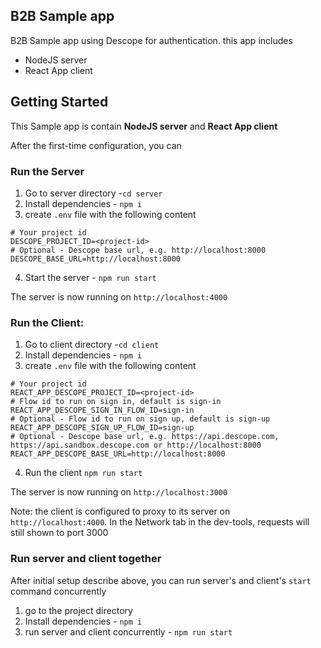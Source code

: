 ## B2B Sample app
B2B Sample app using Descope for authentication. this app includes
- NodeJS server
- React App client

## Getting Started
This Sample app is contain **NodeJS server** and **React App client**

After the first-time configuration, you can

###  Run the Server
1. Go to server directory -`cd server`
2. Install dependencies - `npm i`
3. create `.env` file with the following content
```env
# Your project id
DESCOPE_PROJECT_ID=<project-id>
# Optional - Descope base url, e.g. http://localhost:8000
DESCOPE_BASE_URL=http://localhost:8000
```
4. Start the server - `npm run start`

The server is now running on `http://localhost:4000`

### Run the Client:
1. Go to client directory -`cd client`
2. Install dependencies - `npm i`
3. create `.env` file with the following content
```env
# Your project id
REACT_APP_DESCOPE_PROJECT_ID=<project-id>
# Flow id to run on sign in, default is sign-in
REACT_APP_DESCOPE_SIGN_IN_FLOW_ID=sign-in
# Optional - Flow id to run on sign up, default is sign-up
REACT_APP_DESCOPE_SIGN_UP_FLOW_ID=sign-up
# Optional - Descope base url, e.g. https://api.descope.com, https://api.sandbox.descope.com or http://localhost:8000
REACT_APP_DESCOPE_BASE_URL=http://localhost:8000
```
4. Run the client `npm run start`

The server is now running on `http://localhost:3000`

Note: the client is configured to proxy to its server on `http://localhost:4000`. In the Network tab in the dev-tools, requests will still shown to port 3000

### Run server and client together
After initial setup describe above, you can run server's and client's `start` command concurrently

1. go to the project directory
2. Install dependencies - `npm i`
3. run server and client concurrently - `npm run start`


